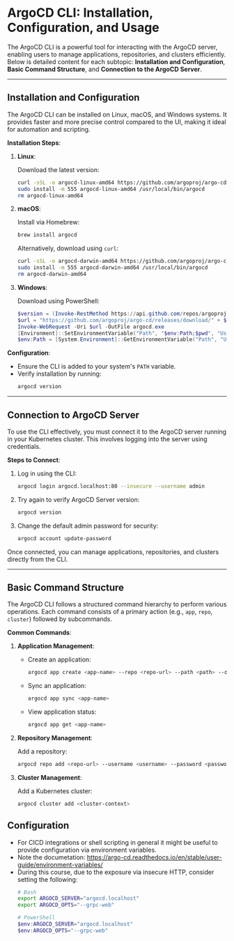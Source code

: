 
# ArgoCD CLI: Installation, Configuration, and Usage

The ArgoCD CLI is a powerful tool for interacting with the ArgoCD server, enabling users to manage applications, repositories, and clusters efficiently. Below is detailed content for each subtopic: **Installation and Configuration**, **Basic Command Structure**, and **Connection to the ArgoCD Server**.

---

## **Installation and Configuration**

The ArgoCD CLI can be installed on Linux, macOS, and Windows systems. It provides faster and more precise control compared to the UI, making it ideal for automation and scripting.

**Installation Steps**:
1. **Linux**:

   Download the latest version:
     ```bash
     curl -sSL -o argocd-linux-amd64 https://github.com/argoproj/argo-cd/releases/latest/download/argocd-linux-amd64
     sudo install -m 555 argocd-linux-amd64 /usr/local/bin/argocd
     rm argocd-linux-amd64
     ```
2. **macOS**:

   Install via Homebrew:
     ```bash
     brew install argocd
     ```

   Alternatively, download using `curl`:
     ```bash
     curl -sSL -o argocd-darwin-amd64 https://github.com/argoproj/argo-cd/releases/latest/download/argocd-darwin-amd64
     sudo install -m 555 argocd-darwin-amd64 /usr/local/bin/argocd
     rm argocd-darwin-amd64
     ```

3. **Windows**:

   Download using PowerShell:
     ```powershell
     $version = (Invoke-RestMethod https://api.github.com/repos/argoproj/argo-cd/releases/latest).tag_name
     $url = "https://github.com/argoproj/argo-cd/releases/download/" + $version + "/argocd-windows-amd64.exe"
     Invoke-WebRequest -Uri $url -OutFile argocd.exe
     [Environment]::SetEnvironmentVariable("Path", "$env:Path;$pwd", "User")
     $env:Path = [System.Environment]::GetEnvironmentVariable("Path", "User")
     ```

**Configuration**:
- Ensure the CLI is added to your system's `PATH` variable.
- Verify installation by running:
  ```bash
  argocd version
  ```

---

## **Connection to ArgoCD Server**

To use the CLI effectively, you must connect it to the ArgoCD server running in your Kubernetes cluster. This involves logging into the server using credentials.

**Steps to Connect**:
1. Log in using the CLI:
   ```bash
   argocd login argocd.localhost:80 --insecure --username admin
   ```
1. Try again to verify ArgoCD Server version:
   ```bash
   argocd version
   ```
1. Change the default admin password for security:
   ```bash
   argocd account update-password
   ```

Once connected, you can manage applications, repositories, and clusters directly from the CLI.

---

## **Basic Command Structure**

The ArgoCD CLI follows a structured command hierarchy to perform various operations. Each command consists of a primary action (e.g., `app`, `repo`, `cluster`) followed by subcommands.

**Common Commands**:
1. **Application Management**:
   - Create an application:
     ```bash
     argocd app create <app-name> --repo <repo-url> --path <path> --dest-server <k8s-api-server> --dest-namespace <namespace>
     ```
   - Sync an application:
     ```bash
     argocd app sync <app-name>
     ```
   - View application status:
     ```bash
     argocd app get <app-name>
     ```
2. **Repository Management**:

   Add a repository:
     ```bash
     argocd repo add <repo-url> --username <username> --password <password>
     ```
3. **Cluster Management**:

   Add a Kubernetes cluster:
     ```bash
     argocd cluster add <cluster-context>
     ```
## Configuration

- For CICD integrations or shell scripting in general it might be useful to provide configuration via environment variables.
- Note the documetation: https://argo-cd.readthedocs.io/en/stable/user-guide/environment-variables/
- During this course, due to the exposure via insecure HTTP, consider setting the following:
  ```bash
  # Bash
  export ARGOCD_SERVER="argocd.localhost"
  export ARGOCD_OPTS="--grpc-web"
  ```
  ```powershell
  # PowerShell
  $env:ARGOCD_SERVER="argocd.localhost"
  $env:ARGOCD_OPTS="--grpc-web"
  ```
